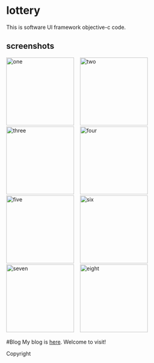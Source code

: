 # lottery
This is software UI framework objective-c code.

screenshots
-----------------------
<img alt="one" src="https://raw.github.com/charsdavy/lottery-iphone/master/screenshots/lottery1.jpg" width="180">
&nbsp;&nbsp;
<img alt="two" src="https://raw.github.com/charsdavy/lottery-iphone/master/screenshots/lottery2.jpg" width="180">
&nbsp;&nbsp;
<img alt="three" src="https://raw.github.com/charsdavy/lottery-iphone/master/screenshots/lottery3.jpg" width="180">
&nbsp;&nbsp;
<img alt="four" src="https://raw.github.com/charsdavy/lottery-iphone/master/screenshots/lottery4.jpg" width="180">
&nbsp;&nbsp;
<img alt="five" src="https://raw.github.com/charsdavy/lottery-iphone/master/screenshots/lottery5.jpg" width="180">
&nbsp;&nbsp;
<img alt="six" src="https://raw.github.com/charsdavy/lottery-iphone/master/screenshots/lottery6.jpg" width="180">
&nbsp;&nbsp;
<img alt="seven" src="https://raw.github.com/charsdavy/lottery-iphone/master/screenshots/lottery7.jpg" width="180">
&nbsp;&nbsp;
<img alt="eight" src="https://raw.github.com/charsdavy/lottery-iphone/master/screenshots/lottery8.jpg" width="180">
&nbsp;&nbsp;

#Blog
My blog is [here](http://www.cnblogs.com/chars). Welcome to visit!

Copyright
